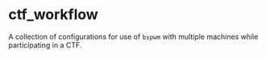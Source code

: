 # ctf_workflow

A collection of configurations for use of `bspwm` with multiple machines while participating in a CTF.
